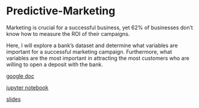 # Predictive-Marketing

Marketing is crucial for a successful business, yet 62% of businesses don’t know how to measure the ROI of their campaigns.  

Here, I will explore a bank’s dataset and determine what variables are important for a successful marketing campaign.  Furthermore, what variables are the most important in attracting the most customers who are willing to open a deposit with the bank.

[google doc](https://docs.google.com/document/d/1dLVBZXffiXhr0-wSr-w88DujwVaqNvHGKvEnN28ApoU/edit?usp=sharing)

[jupyter notebook](https://github.com/jasmineregner/predictive_marketing/blob/master/bank_marketing.ipynb)

[slides](https://docs.google.com/presentation/d/1AqHqMiFVLo4eXEqanaqAWpSq5lN0hQqTlYbkUfroV_4/edit?usp=sharing)
